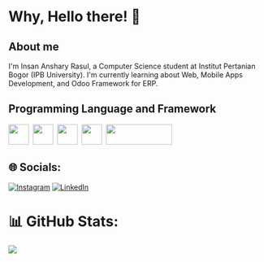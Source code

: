 <h1>
  Why, Hello there! 👋
</h1> 


## About me
I'm Insan Anshary Rasul, a Computer Science student at Institut Pertanian Bogor (IPB University). I'm currently learning about Web, Mobile Apps Development, and Odoo Framework for ERP.

## Programming Language and Framework
<a href="https://en.wikipedia.org/wiki/C%2B%2B"><img src="https://cdn.jsdelivr.net/gh/devicons/devicon@latest/icons/cplusplus/cplusplus-original.svg" width=40 height=40/></a>&nbsp;
<a href="https://en.wikipedia.org/wiki/C_(programming_language)"><img src="https://cdn.jsdelivr.net/gh/devicons/devicon@latest/icons/c/c-original.svg" width=40 height=40/></a>&nbsp;
<a href="https://www.python.org"><img src="https://cdn.jsdelivr.net/gh/devicons/devicon@latest/icons/python/python-original.svg" width=40 height=40/></a>&nbsp;
<a href="https://flutter.dev"><img src="https://cdn.jsdelivr.net/gh/devicons/devicon@latest/icons/flutter/flutter-original.svg" width=40 height=40/></a>&nbsp;
<a href="https://www.odoo.com"><img src="https://odoocdn.com/openerp_website/static/src/img/assets/png/odoo_logo.png" width=130 height=40/></a>&nbsp;

## 🌐 Socials:
[![Instagram](https://img.shields.io/badge/Instagram-%23E4405F.svg?logo=Instagram&logoColor=white)](https://instagram.com/insan.a.r) [![LinkedIn](https://img.shields.io/badge/LinkedIn-%230077B5.svg?logo=linkedin&logoColor=white)](https://linkedin.com/in/insan-anshary-rasul) 

# 📊 GitHub Stats:
![](https://github-readme-stats.vercel.app/api/top-langs/?username=insanansharyrasul&theme=dark&hide_border=false&include_all_commits=true&count_private=false&layout=compact)

<!-- Proudly created with GPRM ( https://gprm.itsvg.in ) -->

